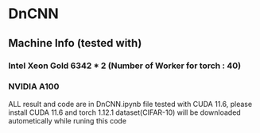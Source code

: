 # DnCNN


## Machine Info (tested with)
### Intel Xeon Gold 6342 * 2 (Number of Worker for torch : 40)
### NVIDIA A100 

ALL result and code are in DnCNN.ipynb file 
tested with CUDA 11.6, please install CUDA 11.6 and torch 1.12.1 
dataset(CIFAR-10) will be downloaded autometically while runing this code  

